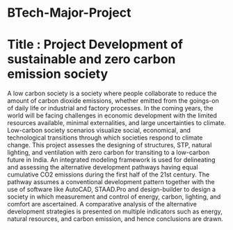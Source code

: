 # BTech-Major-Project
# Title : Project Development of sustainable and zero carbon emission society

A low carbon society is a society where people collaborate to reduce the amount of carbon dioxide emissions, whether emitted from the goings-on of daily life or industrial and factory processes.
In the coming years, the world will be facing challenges in economic development with the limited resources available, minimal externalities, and large
uncertainties to climate. Low-carbon society scenarios visualize social, economical, and technological transitions through which societies respond to climate change.
This project assesses the designing of structures, STP, natural lighting, and ventilation with zero carbon for transiting to a low-carbon future in India. An integrated modeling framework is used for delineating and assessing the alternative development pathways having equal cumulative CO2 emissions during the first half of the 21st century. The pathway assumes a conventional development pattern together with the use of software like AutoCAD, STAAD.Pro and design-builder to design a society in which measurement and control of energy, carbon, lighting, and comfort are ascertained. A comparative analysis of the alternative development strategies is presented on multiple indicators such as energy, natural resources, and carbon emission, and hence conclusions are drawn.
